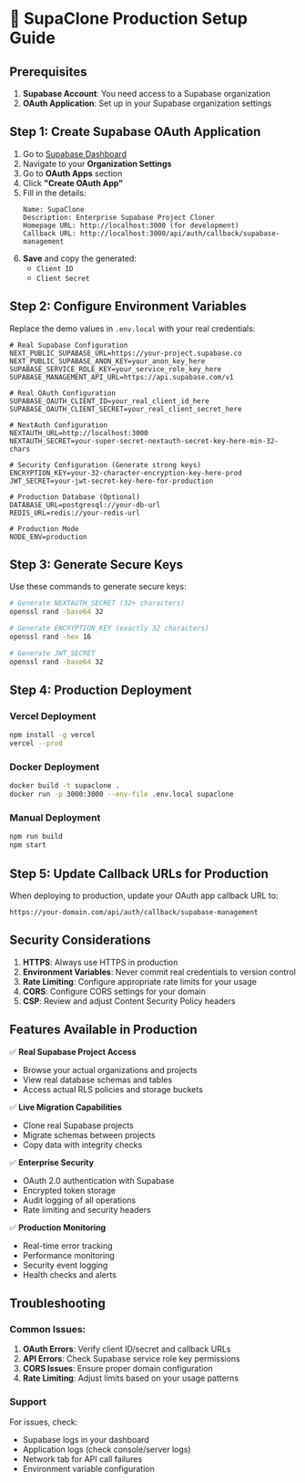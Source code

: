 # 🚀 SupaClone Production Setup Guide

## Prerequisites

1. **Supabase Account**: You need access to a Supabase organization
2. **OAuth Application**: Set up in your Supabase organization settings

## Step 1: Create Supabase OAuth Application

1. Go to [Supabase Dashboard](https://supabase.com/dashboard)
2. Navigate to your **Organization Settings**
3. Go to **OAuth Apps** section
4. Click **"Create OAuth App"**
5. Fill in the details:
   ```
   Name: SupaClone
   Description: Enterprise Supabase Project Cloner
   Homepage URL: http://localhost:3000 (for development)
   Callback URL: http://localhost:3000/api/auth/callback/supabase-management
   ```
6. **Save** and copy the generated:
   - `Client ID`
   - `Client Secret`

## Step 2: Configure Environment Variables

Replace the demo values in `.env.local` with your real credentials:

```env
# Real Supabase Configuration
NEXT_PUBLIC_SUPABASE_URL=https://your-project.supabase.co
NEXT_PUBLIC_SUPABASE_ANON_KEY=your_anon_key_here
SUPABASE_SERVICE_ROLE_KEY=your_service_role_key_here
SUPABASE_MANAGEMENT_API_URL=https://api.supabase.com/v1

# Real OAuth Configuration
SUPABASE_OAUTH_CLIENT_ID=your_real_client_id_here
SUPABASE_OAUTH_CLIENT_SECRET=your_real_client_secret_here

# NextAuth Configuration
NEXTAUTH_URL=http://localhost:3000
NEXTAUTH_SECRET=your-super-secret-nextauth-secret-key-here-min-32-chars

# Security Configuration (Generate strong keys)
ENCRYPTION_KEY=your-32-character-encryption-key-here-prod
JWT_SECRET=your-jwt-secret-key-here-for-production

# Production Database (Optional)
DATABASE_URL=postgresql://your-db-url
REDIS_URL=redis://your-redis-url

# Production Mode
NODE_ENV=production
```

## Step 3: Generate Secure Keys

Use these commands to generate secure keys:

```bash
# Generate NEXTAUTH_SECRET (32+ characters)
openssl rand -base64 32

# Generate ENCRYPTION_KEY (exactly 32 characters)
openssl rand -hex 16

# Generate JWT_SECRET
openssl rand -base64 32
```

## Step 4: Production Deployment

### Vercel Deployment
```bash
npm install -g vercel
vercel --prod
```

### Docker Deployment
```bash
docker build -t supaclone .
docker run -p 3000:3000 --env-file .env.local supaclone
```

### Manual Deployment
```bash
npm run build
npm start
```

## Step 5: Update Callback URLs for Production

When deploying to production, update your OAuth app callback URL to:
```
https://your-domain.com/api/auth/callback/supabase-management
```

## Security Considerations

1. **HTTPS**: Always use HTTPS in production
2. **Environment Variables**: Never commit real credentials to version control
3. **Rate Limiting**: Configure appropriate rate limits for your usage
4. **CORS**: Configure CORS settings for your domain
5. **CSP**: Review and adjust Content Security Policy headers

## Features Available in Production

✅ **Real Supabase Project Access**
- Browse your actual organizations and projects
- View real database schemas and tables
- Access actual RLS policies and storage buckets

✅ **Live Migration Capabilities**
- Clone real Supabase projects
- Migrate schemas between projects
- Copy data with integrity checks

✅ **Enterprise Security**
- OAuth 2.0 authentication with Supabase
- Encrypted token storage
- Audit logging of all operations
- Rate limiting and security headers

✅ **Production Monitoring**
- Real-time error tracking
- Performance monitoring
- Security event logging
- Health checks and alerts

## Troubleshooting

### Common Issues:

1. **OAuth Errors**: Verify client ID/secret and callback URLs
2. **API Errors**: Check Supabase service role key permissions
3. **CORS Issues**: Ensure proper domain configuration
4. **Rate Limiting**: Adjust limits based on your usage patterns

### Support

For issues, check:
- Supabase logs in your dashboard
- Application logs (check console/server logs)
- Network tab for API call failures
- Environment variable configuration
